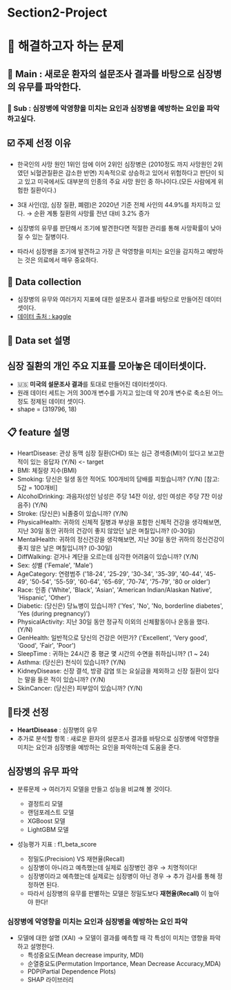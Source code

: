 # Section2-Project

# 🎯 해결하고자 하는 문제
## 🎯 Main : 새로운 환자의 설문조사 결과를 바탕으로 심장병의 유무를 파악한다. 

### 🎯 Sub :  심장병에 악영향을 미치는 요인과 심장병을 예방하는 요인을 파악 하고싶다.

## ☑️ 주제 선정 이유

* 한국인의 사망 원인 1위인 암에 이어 2위인 심장병은 (2010정도 까지 사망원인 2위 였던 뇌혈관질환은 감소한 반면) 지속적으로 상승하고 있어서 위험하다고 판단이 되고 있고 미국에서도 대부분의 인종의 주요 사망 원인 중 하나이다.(모든 사람에게 위험한 질환이다.)

* 3대 사인(암, 심장 질환, 폐렴)은 2020년 기준 전체 사인의 44.9%를 차지하고 있다. → 순환 계통 질환의 사망률 전년 대비 3.2% 증가

* 심장병의 유무를 판단해서 조기에 발견한다면 적절한 관리를 통해 사망확률이 낮아질 수 있는 질병이다.

* 따라서 심장병을 조기에 발견하고 가장 큰 악영향을 미치는 요인을 감지하고 예방하는 것은 의료에서 매우 중요하다.

## 💾 Data collection
* 심장병의 유무와 여러가지 지표에 대한 설문조사 결과를 바탕으로 만들어진 데이터셋이다.
* [데이터 출처 : kaggle](https://www.kaggle.com/datasets/kamilpytlak/personal-key-indicators-of-heart-disease)

## 💾 Data set 설명
## 심장 질환의 개인 주요 지표를 모아놓은 데이터셋이다.
* 🇺🇸 **미국의 설문조사 결과**를 토대로 만들어진 데이터셋이다.
* 원래 데이터 세트는 거의 300개 변수를 가지고 있는데 약 20개 변수로 축소된 어느정도 정제된 데이터 셋이다.
* shape = (319796, 18)

## 📋 feature 설명
* HeartDisease: 관상 동맥 심장 질환(CHD) 또는 심근 경색증(MI)이 있다고 보고한 적이 있는 응답자 (Y/N) <- target
* BMI: 체질량 지수(BMI)
* Smoking: 당신은 일생 동안 적어도 100개비의 담배를 피웠습니까? (Y/N) [참고: 5갑 = 100개비]
* AlcoholDrinking: 과음자(성인 남성은 주당 14잔 이상, 성인 여성은 주당 7잔 이상 음주) (Y/N)
* Stroke: (당신은) 뇌졸중이 있습니까? (Y/N)
* PhysicalHealth: 귀하의 신체적 질병과 부상을 포함한 신체적 건강을 생각해보면, 지난 30일 동안 귀하의 건강이 좋지 않았던 날은 며칠입니까? (0-30일)
* MentalHealth: 귀하의 정신건강을 생각해보면, 지난 30일 동안 귀하의 정신건강이 좋지 않은 날은 며칠입니까? (0-30일)
* DiffWalking: 걷거나 계단을 오르는데 심각한 어려움이 있습니까? (Y/N)
* Sex: 성별 ('Female', 'Male')
* AgeCategory: 연령범주 ('18-24', '25-29', '30-34', '35-39', '40-44', '45-49', '50-54', '55-59', '60-64', '65-69', '70-74', '75-79', '80 or older')
* Race: 인종 ('White', 'Black', 'Asian', 'American Indian/Alaskan Native', 'Hispanic', 'Other')
* Diabetic: (당신은) 당뇨병이 있습니까? ('Yes', 'No', 'No, borderline diabetes', 'Yes (during pregnancy)')
* PhysicalActivity: 지난 30일 동안 정규직 이외의 신체활동이나 운동을 했다. (Y/N)
* GenHealth: 일반적으로 당신의 건강은 어떤가? ('Excellent', 'Very good', 'Good', 'Fair', 'Poor')
* SleepTime : 귀하는 24시간 중 평균 몇 시간의 수면을 취하십니까? (1 ~ 24)
* Asthma: (당신은) 천식이 있습니까? (Y/N)
* KidneyDisease: 신장 결석, 방광 감염 또는 요실금을 제외하고 신장 질환이 있다는 말을 들은 적이 있습니까? (Y/N)
* SkinCancer: (당신은) 피부암이 있습니까? (Y/N)

## 🎯타겟 선정
* **HeartDisease** : 심장병의 유무
* 추가로 분석할 항목 : 새로운 환자의 설문조사 결과를 바탕으로 심장병에 악영향을 미치는 요인과 심장병을 예방하는 요인을 파악하는데 도움을 준다.

## 심장병의 유무 파악
* 분류문제 → 여러가지 모델을 만들고 성능을 비교해 볼 것이다.  
  * 결정트리 모델
  * 랜덤포레스트 모델
  * XGBoost 모델
  * LightGBM 모델  

* 성능평가 지표 : f1_beta_score   
  * 정밀도(Precision) VS 재현율(Recall)
  * 심장병이 아니라고 예측했는데 실제로 심장병인 경우 → 치명적이다!   
  * 심장병이라고 예측했는데 실제로는 심장병이 아닌 경우 → 추가 검사를 통해 정정하면 된다.   
  * 따라서 심장병의 유무를 판별하는 모델은 정밀도보다 **재현율(Recall)** 이 높아야 한다!

### 심장병에 악영향을 미치는 요인과 심장병을 예방하는 요인 파악
* 모델에 대한 설명 (XAI) → 모델이 결과를 예측할 때 각 특성이 미치는 영향을 파악하고 설명한다.
  * 특성중요도(Mean decrease impurity, MDI)
  * 순열중요도(Permutation Importance, Mean Decrease Accuracy,MDA)
  * PDP(Partial Dependence Plots)
  * SHAP 라이브러리
